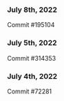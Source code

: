 ### July 8th, 2022

Commit #195104

### July 5th, 2022

Commit #314353


### July 4th, 2022

Commit #72281

